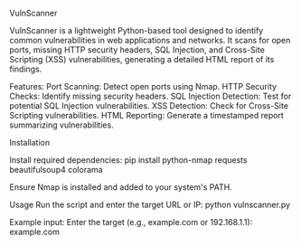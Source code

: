 VulnScanner

VulnScanner is a lightweight Python-based tool designed to identify common vulnerabilities in web applications and networks. 
It scans for open ports, missing HTTP security headers, SQL Injection, and Cross-Site Scripting (XSS) vulnerabilities, generating a detailed HTML report of its findings.

Features:
Port Scanning: Detect open ports using Nmap.
HTTP Security Checks: Identify missing security headers.
SQL Injection Detection: Test for potential SQL Injection vulnerabilities.
XSS Detection: Check for Cross-Site Scripting vulnerabilities.
HTML Reporting: Generate a timestamped report summarizing vulnerabilities.

Installation

Install required dependencies:
pip install python-nmap requests beautifulsoup4 colorama

Ensure Nmap is installed and added to your system's PATH.

Usage
Run the script and enter the target URL or IP:
python vulnscanner.py

Example input:
Enter the target (e.g., example.com or 192.168.1.1): example.com
